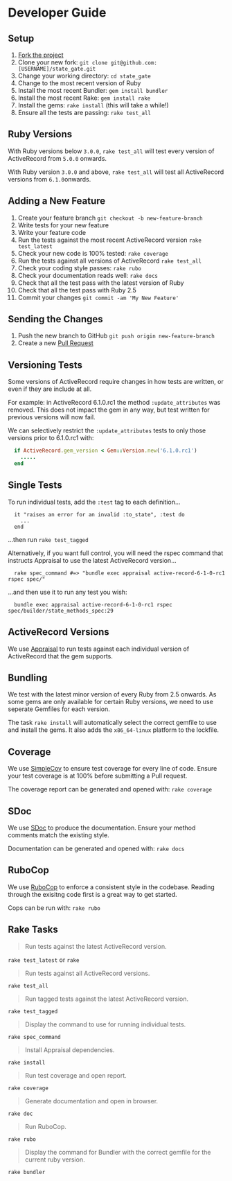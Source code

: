 # Developer Guide

## Setup

1. [Fork the project](https://help.github.com/articles/about-forks/)
2. Clone your new fork: `git clone git@github.com:[USERNAME]/state_gate.git`
3. Change your working directory: `cd state_gate`
4. Change to the most recent version of Ruby
5. Install the most recent Bundler: `gem install bundler`
6. Install the most recent Rake: `gem install rake`
7. Install the gems: `rake install` (this will take a while!)
8. Ensure all the tests are passing: `rake test_all`



## Ruby Versions

With Ruby versions below `3.0.0`, `rake test_all` will test every version of ActiveRecord
from `5.0.0` onwards.

With Ruby version `3.0.0` and above, `rake test_all` will test all ActiveRecord versions
from `6.1.0`onwards.



## Adding a New Feature

1. Create your feature branch `git checkout -b new-feature-branch`
2. Write tests for your new feature
3. Write your feature code
4. Run the tests against the most recent ActiveRecord version `rake test_latest`
5. Check your new code is 100% tested: `rake coverage`
6. Run the tests against all versions of ActiveRecord `rake test_all`
7. Check your coding style passes: `rake rubo`
8. Check your documentation reads well: `rake docs`
9. Check that all the test pass with the latest version of Ruby
10. Check that all the test pass with Ruby 2.5
11. Commit your changes `git commit -am 'My New Feature'`



## Sending the Changes

1. Push the new branch to GitHub `git push origin new-feature-branch`
2. Create a new [Pull Request](https://help.github.com/articles/creating-a-pull-request/)



## Versioning Tests

Some versions of ActiveRecord require changes in how tests are written, or even
if they are include at all.

For example: in ActiveRecord 6.1.0.rc1 the method `:update_attributes` was removed.
This does not impact the gem in any way, but test written for previous versions
will now fail.

We can selectively restrict the `:update_attributes` tests to only those versions
prior to 6.1.0.rc1 with:

```ruby
  if ActiveRecord.gem_version < Gem::Version.new('6.1.0.rc1')
    .....
  end
```



## Single Tests

To run individual tests, add the `:test` tag to each definition...

```
  it "raises an error for an invalid :to_state", :test do
    ...
  end
```

...then run `rake test_tagged`


Alternatively, if you want full control, you will need the rspec command that
instructs Appraisal to use the latest ActiveRecord version...

```
  rake spec_command #=> "bundle exec appraisal active-record-6-1-0-rc1 rspec spec/"
```

...and then use it to run any test you wish:

```
  bundle exec appraisal active-record-6-1-0-rc1 rspec spec/builder/state_methods_spec:29
```



## ActiveRecord Versions

We use [Appraisal](http://github.com/thoughtbot/appraisal) to run tests
against each individual version of ActiveRecord that the gem supports.




## Bundling

We test with the latest minor version of every Ruby from 2.5 onwards. As some gems are only
available for certain Ruby versions, we need to use seperate Gemfiles for each version.

The task `rake install` will automatically select the correct gemfile to use and install the gems.
It also adds the `x86_64-linux` platform to the lockfile.



## Coverage

We use [SimpleCov](https://github.com/simplecov-ruby/simplecov) to ensure
test coverage for every line of code. Ensure your test coverage is at 100%
before submitting a Pull request.

The coverage report can be generated and opened with: `rake coverage`



## SDoc

We use [SDoc](https://github.com/zzak/sdoc) to produce the documentation.
Ensure your method comments match the existing style.

Documentation can be generated and opened with: `rake docs`



## RuboCop

We use [RuboCop](https://rubocop.org) to enforce a consistent style
in the codebase. Reading through the exisitng code first is a great way to
get started.

Cops can be run with: `rake rubo`




## Rake Tasks

> Run tests against the latest ActiveRecord version.

`rake test_latest` or `rake`


> Run tests against all ActiveRecord versions.

`rake test_all`


> Run tagged tests against the latest ActiveRecord version.

`rake test_tagged`


> Display the command to use for running individual tests.

`rake spec_command`


> Install Appraisal dependencies.

`rake install`


> Run test coverage and open report.

`rake coverage`


> Generate documentation and open in browser.

`rake doc`


> Run RuboCop.

`rake rubo`


> Display the command for Bundler with the correct gemfile for the current ruby version.

`rake bundler`



